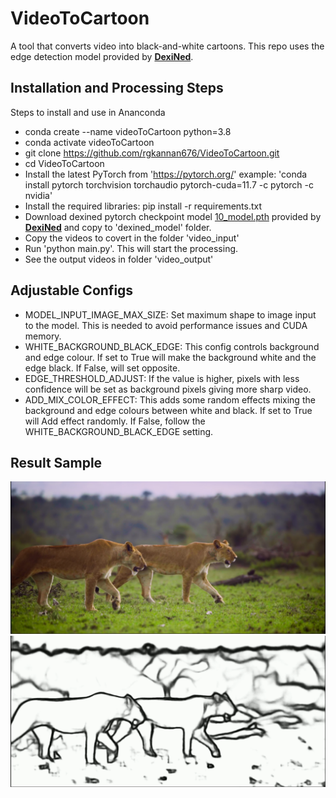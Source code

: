 # VideoToCartoon

A tool that converts video into black-and-white cartoons. This repo uses the edge detection model provided by **[DexiNed](https://github.com/xavysp/DexiNed)**. 


## Installation and Processing Steps

Steps to install and use in Ananconda
- conda create --name videoToCartoon python=3.8
- conda activate videoToCartoon
- git clone https://github.com/rgkannan676/VideoToCartoon.git
- cd VideoToCartoon
- Install the latest PyTorch from 'https://pytorch.org/' example: 'conda install pytorch torchvision torchaudio pytorch-cuda=11.7 -c pytorch -c nvidia'
- Install the required libraries: pip install -r requirements.txt
- Download dexined pytorch checkpoint model [10_model.pth](https://drive.google.com/file/d/1V56vGTsu7GYiQouCIKvTWl5UKCZ6yCNu/view?usp=sharing) provided by **[DexiNed](https://github.com/xavysp/DexiNed)**  and copy to 'dexined_model' folder. 
- Copy the videos to covert in the folder 'video_input'
- Run 'python main.py'. This will start the processing.
- See the output videos in folder 'video_output'

## Adjustable Configs
- MODEL_INPUT_IMAGE_MAX_SIZE: Set maximum shape to image input to the model. This is needed to avoid performance issues and CUDA memory.
- WHITE_BACKGROUND_BLACK_EDGE: This config controls background and edge colour. If set to True will make the background white and the edge black. If False, will set opposite.
- EDGE_THRESHOLD_ADJUST: If the value is higher, pixels with less confidence will be set as background pixels giving more sharp video.
- ADD_MIX_COLOR_EFFECT: This adds some random effects mixing the background and edge colours between white and black.  If set to True will Add effect randomly. If False, follow the WHITE_BACKGROUND_BLACK_EDGE setting.

## Result Sample
![Original](samples/original.PNG?raw=true "Original")
![Result](samples/result.PNG?raw=true "Result")
